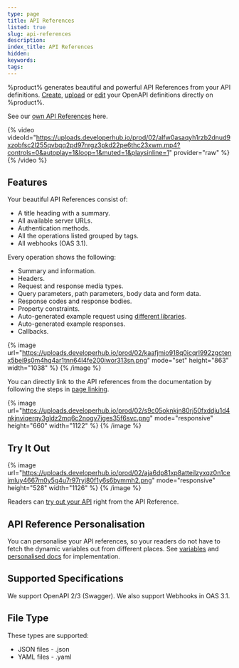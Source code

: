 ```yaml
---
type: page
title: API References
listed: true
slug: api-references
description: 
index_title: API References
hidden: 
keywords: 
tags: 
---
```


%product% generates beautiful and powerful API References from your API definitions. [Create](/support-center/edit-references#create-a-new-api-definition), [upload](/support-center/uploading-references) or [edit](/support-center/edit-references) your OpenAPI definitions directly on %product%. 

See our [own API References](/v2.0/api/ref) here.

{% video videoId="https://uploads.developerhub.io/prod/02/alfw0asaqyh1rzb2dnud9xzobfsc2l255qvbqq2pd97nrgz3pkd22pe6thc23xwm.mp4?controls=0&autoplay=1&loop=1&muted=1&playsinline=1" provider="raw" %}
{% /video %}

## Features

Your beautiful API References consist of:

- A title heading with a summary.
- All available server URLs.
- Authentication methods.
- All the operations listed grouped by tags.
- All webhooks (OAS 3.1).

Every operation shows the following:

- Summary and information.
- Headers.
- Request and response media types.
- Query parameters, path parameters, body data and form data.
- Response codes and response bodies.
- Property constraints.
- Auto-generated example request using [different libraries](/support-center/code-generation).
- Auto-generated example responses.
- Callbacks.

{% image url="https://uploads.developerhub.io/prod/02/kaafjmio918q0icqrl992zgctenx5bei9s0m4hg4ar1tnn64l4fe200iwor313sn.png" mode="set" height="863" width="1038" %}
{% /image %}

You can directly link to the API references from the documentation by following the steps in [page linking](/support-center/page-linking).

{% image url="https://uploads.developerhub.io/prod/02/s9c05oknkjn80rj50fxddju1d4nkjnviqerqy3gldz2mq6c2nogv7jges35f6svc.png" mode="responsive" height="660" width="1122" %}
{% /image %}

## Try It Out

{% image url="https://uploads.developerhub.io/prod/02/aja6dp81xp8atteilzyxqz0n1ceimluy4667m0y5g4u7r97ryj80f1y6s6bymmh2.png" mode="responsive" height="528" width="1126" %}
{% /image %}

Readers can [try out your API](/support-center/try-it-out) right from the API Reference.

## API Reference Personalisation

You can personalise your API references, so your readers do not have to fetch the dynamic variables out from different places.  See [variables](/support-center/variables) and [personalised docs](/support-center/personalised-docs) for implementation.

## Supported Specifications

We support OpenAPI 2/3 (Swagger). We also support Webhooks in OAS 3.1. 

## File Type

These types are supported:

- JSON files - .json
- YAML files - .yaml